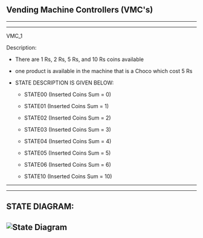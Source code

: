 Vending Machine Controllers (VMC's)
-----------------------------------------------------------------------------------------------------------------------------------------
-----------------------------------------------------------------------------------------------------------------------------------------
-----------------------------------------------------------------------------------------------------------------------------------------

VMC_1

Description:

- There are 1 Rs, 2 Rs, 5 Rs, and 10 Rs coins available 

- one product is available in the machine that is a Choco which cost 5 Rs

- STATE DESCRIPTION IS GIVEN BELOW:
    - STATE00 (Inserted Coins Sum = 0)
  
    - STATE01 (Inserted Coins Sum = 1)
  
    - STATE02 (Inserted Coins Sum = 2)
  
    - STATE03 (Inserted Coins Sum = 3)
  
    - STATE04 (Inserted Coins Sum = 4)
  
    - STATE05 (Inserted Coins Sum = 5)
  
    - STATE06 (Inserted Coins Sum = 6)
  
    - STATE10 (Inserted Coins Sum = 10)

-----------------------------------------------------------------------------------------------------------------------------------------
-----------------------------------------------------------------------------------------------------------------------------------------

STATE DIAGRAM:
-----------------------------------------------------------------------------------------------------------------------------------------
![State Diagram](https://user-images.githubusercontent.com/129321675/233902129-b3b94ee2-140a-4427-b334-b876c0747050.png)
-----------------------------------------------------------------------------------------------------------------------------------------
